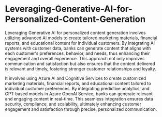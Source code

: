 # Leveraging-Generative-AI-for-Personalized-Content-Generation

Leveraging Generative AI for personalized content generation involves utilizing advanced AI models to create tailored marketing materials, financial reports, and educational content for individual customers. By integrating AI systems with customer data, banks can generate content that aligns with each customer's preferences, behavior, and needs, thus enhancing their engagement and overall experience. This approach not only improves communication and satisfaction but also ensures that the content delivered is relevant and timely, fostering stronger customer relationships and loyalty.

It involves using Azure AI and Cognitive Services to create customized marketing materials, financial reports, and educational content tailored to individual customer preferences. By integrating predictive analytics, and GPT-based models in Azure OpenAI Service, banks can generate relevant and engaging content in real-time. This seamless integration ensures data security, compliance, and scalability, ultimately enhancing customer engagement and satisfaction through precise, personalized communication.
